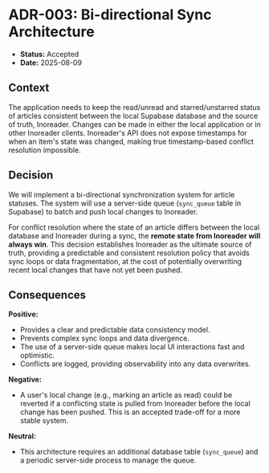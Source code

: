 # ADR-003: Bi-directional Sync Architecture

- **Status:** Accepted
- **Date:** 2025-08-09

## Context

The application needs to keep the read/unread and starred/unstarred status of articles consistent between the local Supabase database and the source of truth, Inoreader. Changes can be made in either the local application or in other Inoreader clients. Inoreader's API does not expose timestamps for when an item's state was changed, making true timestamp-based conflict resolution impossible.

## Decision

We will implement a bi-directional synchronization system for article statuses. The system will use a server-side queue (`sync_queue` table in Supabase) to batch and push local changes to Inoreader.

For conflict resolution where the state of an article differs between the local database and Inoreader during a sync, the **remote state from Inoreader will always win**. This decision establishes Inoreader as the ultimate source of truth, providing a predictable and consistent resolution policy that avoids sync loops or data fragmentation, at the cost of potentially overwriting recent local changes that have not yet been pushed.

## Consequences

**Positive:**

- Provides a clear and predictable data consistency model.
- Prevents complex sync loops and data divergence.
- The use of a server-side queue makes local UI interactions fast and optimistic.
- Conflicts are logged, providing observability into any data overwrites.

**Negative:**

- A user's local change (e.g., marking an article as read) could be reverted if a conflicting state is pulled from Inoreader before the local change has been pushed. This is an accepted trade-off for a more stable system.

**Neutral:**

- This architecture requires an additional database table (`sync_queue`) and a periodic server-side process to manage the queue.

